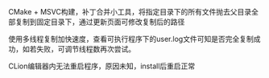 CMake + MSVC构建，补丁合并小工具，将指定目录下的所有文件抛去父目录全部复制到固定目录下，通过更新页面可修改复制后的路径

使用多线程复制加快速度，查看可执行程序下的user.log文件可知是否完全复制成功，如若失败，可调节线程数再次尝试。

CLion编辑器内无法重启程序，原因未知，install后重启正常